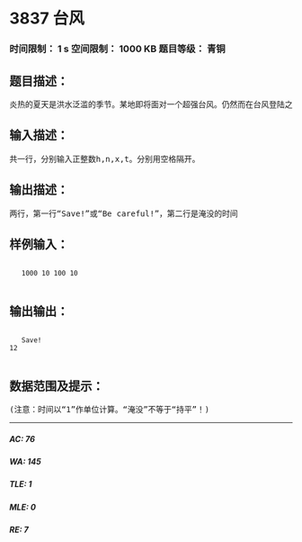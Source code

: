 # 3837 台风   
### 时间限制： 1 s     空间限制： 1000 KB     题目等级： 青铜  
## 题目描述：  

<pre>
炎热的夏天是洪水泛滥的季节。某地即将面对一个超强台风。仍然而在台风登陆之前，台风的雨带已对该市造成影响。这时人们发现有洪水这悄悄流入市区。于是政府决定修筑放水坝。现在请你算出洪水能否淹过水坝。给定大坝初始的高度为h，修筑速度为n。当然，政府也要组织市民撤离的工作，撤离的时间为t。水的初始高度为0。水的上升速度为x。现在请你预先算出在撤离时间内洪水是否淹过大坝。如果在t以内不会淹过，输出两行，第一行是“Save!”，第二行是最终淹没大坝的时间，如果永远不会被淹没，输出-1；如果在撤离时间内能够淹没大坝，就输出两行，第一行是“Be careful!”；第二行是一个正整数，为最快淹没大坝的时间。
</pre>
  
  
## 输入描述：  

<pre>
共一行，分别输入正整数h,n,x,t。分别用空格隔开。
</pre>
  
  
## 输出描述：  

<pre>
两行，第一行“Save!”或“Be careful!”，第二行是淹没的时间
</pre>
  
  
## 样例输入：  

<pre><code>
   1000 10 100 10  

</code></pre>
  
  
## 输出输出：  

<pre><code>
   Save!
12  

</code></pre>
  
  
## 数据范围及提示：  

<pre>
(注意：时间以“1”作单位计算。“淹没”不等于“持平”！)
</pre>
  
  
***  

##### AC: 76  
##### WA: 145  
##### TLE: 1  
##### MLE: 0  
##### RE: 7  
